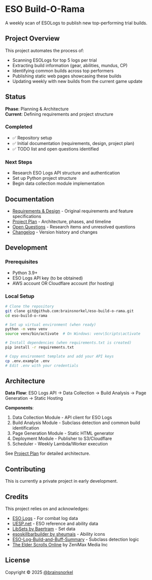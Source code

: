 # ESO Build-O-Rama

A weekly scan of ESOLogs to publish new top-performing trial builds.

## Project Overview

This project automates the process of:
- Scanning ESOLogs for top 5 logs per trial
- Extracting build information (gear, abilities, mundus, CP)
- Identifying common builds across top performers
- Publishing static web pages showcasing these builds
- Updating weekly with new builds from the current game update

## Status

**Phase**: Planning & Architecture  
**Current**: Defining requirements and project structure

### Completed
- ✅ Repository setup
- ✅ Initial documentation (requirements, design, project plan)
- ✅ TODO list and open questions identified

### Next Steps
- Research ESO Logs API structure and authentication
- Set up Python project structure
- Begin data collection module implementation

## Documentation

- [Requirements & Design](docs/requirements_and_design.md) - Original requirements and feature specifications
- [Project Plan](docs/project_plan.md) - Architecture, phases, and timeline
- [Open Questions](docs/open_questions.md) - Research items and unresolved questions
- [Changelog](CHANGELOG.md) - Version history and changes

## Development

### Prerequisites
- Python 3.9+
- ESO Logs API key (to be obtained)
- AWS account OR Cloudflare account (for hosting)

### Local Setup
```bash
# Clone the repository
git clone git@github.com:brainsnorkel/eso-build-o-rama.git
cd eso-build-o-rama

# Set up virtual environment (when ready)
python -m venv venv
source venv/bin/activate  # On Windows: venv\Scripts\activate

# Install dependencies (when requirements.txt is created)
pip install -r requirements.txt

# Copy environment template and add your API keys
cp .env.example .env
# Edit .env with your credentials
```

## Architecture

**Data Flow**: ESO Logs API → Data Collection → Build Analysis → Page Generation → Static Hosting

**Components**:
1. Data Collection Module - API client for ESO Logs
2. Build Analysis Module - Subclass detection and common build identification
3. Page Generation Module - Static HTML generator
4. Deployment Module - Publisher to S3/Cloudflare
5. Scheduler - Weekly Lambda/Worker execution

See [Project Plan](docs/project_plan.md) for detailed architecture.

## Contributing

This is currently a private project in early development.

## Credits

This project relies on and acknowledges:
- [ESO Logs](https://www.esologs.com) - For combat log data
- [UESP.net](https://en.uesp.net/wiki/Online:Online) - ESO reference and ability data
- [LibSets by Baertram](https://www.esoui.com/downloads/info2241-LibSets.html) - Set data
- [esoskillbarbuilder by sheumais](https://github.com/sheumais/esoskillbarbuilder) - Ability icons
- [ESO-Log-Build-and-Buff-Summary](https://github.com/brainsnorkel/ESO-Log-Build-and-Buff-Summary) - Subclass detection logic
- [The Elder Scrolls Online](https://www.elderscrollsonline.com) by ZeniMax Media Inc

## License

Copyright © 2025 [@brainsnorkel](https://github.com/brainsnorkel)
